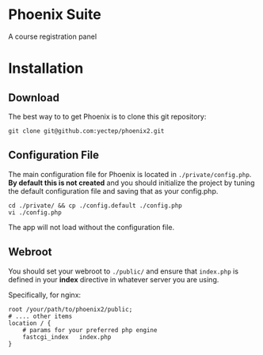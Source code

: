 # Phoenix Suite
A course registration panel

# Installation
## Download
The best way to to get Phoenix is to clone this git repository:

	git clone git@github.com:yectep/phoenix2.git

## Configuration File
The main configuration file for Phoenix is located in `./private/config.php`. **By default this is not created** and you should initialize the project by tuning the default configuration file and saving that as your config.php.

	cd ./private/ && cp ./config.default ./config.php
	vi ./config.php

The app will not load without the configuration file.

## Webroot
You should set your webroot to `./public/` and ensure that `index.php` is defined in your **index** directive in whatever server you are using.

Specifically, for nginx:

	root /your/path/to/phoenix2/public;
	# .... other items
	location / {
		# params for your preferred php engine
		fastcgi_index	index.php
	}

